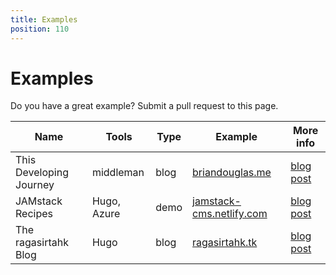 ```yaml
---
title: Examples
position: 110
---
```


# Examples

Do you have a great example? Submit a pull request to this page.

Name | Tools | Type | Example | More info |
--- | --- | --- | --- | ---
This Developing Journey | middleman | blog | [briandouglas.me](https://briandouglas.me) | [blog post](https://deploy-preview-496--www.netlify.com/blog/2017/04/18/blog-with-middleman-and-the-netlifycms/)
JAMstack Recipes | Hugo, Azure | demo | [jamstack-cms.netlify.com](http://jamstack-cms.netlify.com) | [blog post](http://conductofcode.io/post/managing-content-for-a-jamstack-site-with-netlify-cms/)
The ragasirtahk Blog | Hugo | blog | [ragasirtahk.tk](https://www.ragasirtahk.tk/) | [blog post](https://www.ragasirtahk.tk/2018/01/setting-up-netlify-cms-on-hugo/)
